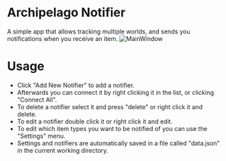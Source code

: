 # Archipelago Notifier

A simple app that allows tracking multiple worlds, and sends you notifications when you receive an item.
![MainWindow](https://github.com/user-attachments/assets/cd01f072-575a-4819-b5ad-9cb11b91bb1f)

# Usage

- Click "Add New Notifier" to add a notifier.
- Afterwards you can connect it by right clicking it in the list, or clicking "Connect All".
- To delete a notifier select it and press "delete" or right click it and delete.
- To edit a notifier double click it or right click it and edit.
- To edit which item types you want to be notified of you can use the "Settings" menu.
- Settings and notifiers are automatically saved in a file called "data.json" in the current working directory.
